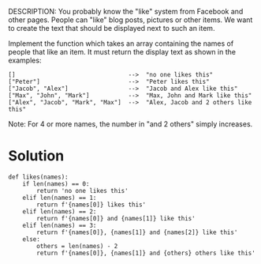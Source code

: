 DESCRIPTION:
You probably know the "like" system from Facebook and other pages. People can "like" blog posts, pictures or other items. We want to create the text that should be displayed next to such an item.

Implement the function which takes an array containing the names of people that like an item. It must return the display text as shown in the examples:

```
[]                                -->  "no one likes this"
["Peter"]                         -->  "Peter likes this"
["Jacob", "Alex"]                 -->  "Jacob and Alex like this"
["Max", "John", "Mark"]           -->  "Max, John and Mark like this"
["Alex", "Jacob", "Mark", "Max"]  -->  "Alex, Jacob and 2 others like this"
```

Note: For 4 or more names, the number in "and 2 others" simply increases.

# Solution

```
def likes(names):
    if len(names) == 0:
        return 'no one likes this'
    elif len(names) == 1:
        return f'{names[0]} likes this'
    elif len(names) == 2:
        return f'{names[0]} and {names[1]} like this'
    elif len(names) == 3:
        return f'{names[0]}, {names[1]} and {names[2]} like this'
    else: 
        others = len(names) - 2
        return f'{names[0]}, {names[1]} and {others} others like this'
```

